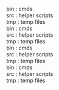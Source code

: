 bin : cmds        
src : helper scripts      
tmp : temp files      
bin : cmds        
src : helper scripts      
tmp : temp files      
bin : cmds        
src : helper scripts      
tmp : temp files      
bin : cmds        
src : helper scripts      
tmp : temp files      

